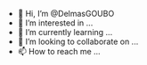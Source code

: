 - 👋 Hi, I’m @DelmasGOUBO
- 👀 I’m interested in ...
- 🌱 I’m currently learning ...
- 💞️ I’m looking to collaborate on ...
- 📫 How to reach me ...

<!---
DelmasGOUBO/DelmasGOUBO is a ✨ special ✨ repository because its `README.md` (this file) appears on your GitHub profile.
You can click the Preview link to take a look at your changes.
--->

